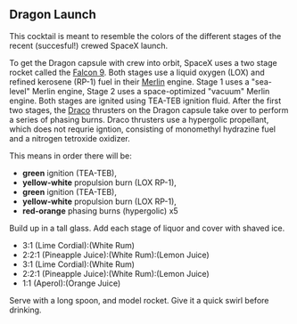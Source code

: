 Dragon Launch
--- 
This cocktail is meant to resemble the colors of the different stages of the recent (succesful!) crewed SpaceX launch. 

To get the Dragon capsule with crew into orbit, SpaceX uses a two stage rocket called the [Falcon 9](https://en.wikipedia.org/wiki/Falcon_9). Both stages use a liquid oxygen (LOX) and refined kerosene (RP-1) fuel in their [Merlin](https://en.wikipedia.org/wiki/SpaceX_Merlin) engine. Stage 1 uses a "sea-level" Merlin engine, Stage 2 uses a space-optimized "vacuum" Merlin engine. Both stages are ignited using TEA-TEB ignition fluid. After the first two stages, the [Draco](https://en.wikipedia.org/wiki/SpaceX_Draco) thrusters on the Dragon capsule take over to perform a series of phasing burns. Draco thrusters use a hypergolic propellant, which does not requrie igntion, consisting of monomethyl hydrazine fuel and a nitrogen tetroxide oxidizer.

This means in order there will be:
- **green** ignition (TEA-TEB), 
- **yellow-white** propulsion burn (LOX RP-1), 
- **green** ignition (TEA-TEB), 
- **yellow-white** propulsion burn (LOX RP-1),
- **red-orange** phasing burns (hypergolic) x5

Build up in a tall glass. Add each stage of liquor and cover with shaved ice. 
- 3:1 (Lime Cordial):(White Rum)
- 2:2:1 (Pineapple Juice):(White Rum):(Lemon Juice)
- 3:1 (Lime Cordial):(White Rum)
- 2:2:1 (Pineapple Juice):(White Rum):(Lemon Juice)
- 1:1 (Aperol):(Orange Juice)

Serve with a long spoon, and model rocket. Give it a quick swirl before drinking. 
